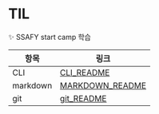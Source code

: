 # TIL

✨ SSAFY start camp 학습

| 항목 | 링크 |
| ------|------|
|CLI|[CLI_README](https://github.com/chan-suk-park/TIL/tree/master/CLI)|
|markdown|[MARKDOWN_README](https://github.com/chan-suk-park/TIL/tree/master/markdown)|
|git|[git_README](https://github.com/chan-suk-park/TIL/tree/master/git)

